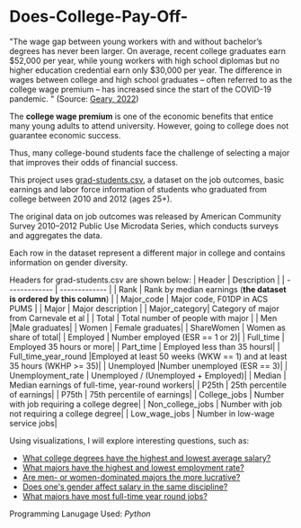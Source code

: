 # Does-College-Pay-Off-

"The wage gap between young workers with and without bachelor’s degrees has never been larger. On average, recent college graduates earn $52,000 per year, while young workers with high school diplomas but no higher education credential earn only $30,000 per year. The difference in wages between college and high school graduates – often referred to as the college wage premium – has increased since the start of the COVID-19 pandemic. "  (Source: [Geary, 2022](https://www.newamerica.org/education-policy/edcentral/college-pays-off/))

The **college wage premium** is one of the economic benefits that entice many young adults to attend university. However, going to college does not guarantee economic success. 

Thus, many college-bound students face the challenge of selecting a major that improves their odds of financial success. 

This project uses [grad-students.csv](https://github.com/fivethirtyeight/data/blob/master/college-majors/grad-students.csv), a dataset on the job outcomes, basic earnings and labor force information of students who graduated from college between 2010 and 2012 (ages 25+). 

The original data on job outcomes was released by American Community Survey 2010–2012 Public Use Microdata Series, which conducts surveys and aggregates the data.

Each row in the dataset represent a different major in college and contains information on gender diversity.

Headers for grad-students.csv are shown below:
|  Header       | Description  |
| ------------- | ------------- |
| Rank          | Rank by median earnings (**the dataset is ordered by this column**)  |
| Major_code    | Major code, F01DP in ACS PUMS |
| Major         | Major description             |
| Major_category| Category of major from Carnevale et al |
| Total         | Total number of people with major |
| Men           |Male graduates|
| Women         | Female graduates|
| ShareWomen    | Women as share of total|
| Employed     | Number employed (ESR == 1 or 2)|
| Full_time    | Employed 35 hours or more|
| Part_time    | Employed less than 35 hoursl|
| Full_time_year_round    |Employed at least 50 weeks (WKW == 1) and at least 35 hours (WKHP >= 35)|
| Unemployed    |Number unemployed (ESR == 3)|
| Unemployment_rate    | Unemployed / (Unemployed + Employed)|
| Median    | Median earnings of full-time, year-round workers|
| P25th    | 25th percentile of earnings|
| P75th    | 75th percentile of earnings|
| College_jobs    | Number with job requiring a college degree|
| Non_college_jobs    | Number with job not requiring a college degree|
| Low_wage_jobs    | Number in low-wage service jobs|

Using visualizations, I will explore interesting questions, such as:
* [What college degrees have the highest and lowest average salary?](https://github.com/BardouilleMhea/Does-College-Pay-Off-/blob/main/lowest-and-higest-median-salary.ipynb) 
* [What majors have the highest and lowest employment rate?](https://github.com/BardouilleMhea/Does-College-Pay-Off-/blob/main/lowest-and-highest-employment-rate.ipynb)
* [Are men- or women-dominated majors the more lucrative?](url)
* [Does one's gender affect salary in the same discipline?](https://github.com/BardouilleMhea/Does-College-Pay-Off-/blob/main/gender-vs-salary.ipynb)
* [What majors have most full-time year round jobs?](https://github.com/BardouilleMhea/Does-College-Pay-Off-/blob/main/full-time-year-round-jobs.ipynb)



Programming Lanugage Used: *Python*
